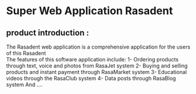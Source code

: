 # Super Web Application Rasadent

## product introduction : 
The Rasadent web application is a comprehensive application for the users of this Rasadent </br>
The features of this software application include:
1- Ordering products through text, voice and photos from RasaJet system
2- Buying and selling products and instant payment through RasaMarket system
3- Educational videos through the RasaClub system
4- Data posts through RasaBlog system
And ....
